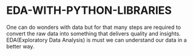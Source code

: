 # EDA-WITH-PYTHON-LIBRARIES
One can do wonders with data but for that many steps are required to convert the raw data into something that delivers quality and insights. EDA(Exploratory Data Analysis) is must we can understand our data in a better way. 
